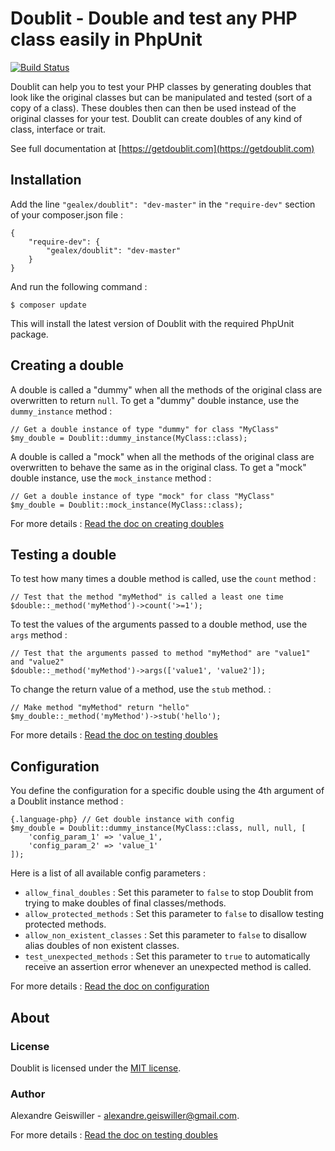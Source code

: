 # Doublit - Double and test any PHP class easily in PhpUnit

[![Build Status](https://travis-ci.org/gealex/doublit.svg?branch=master)](https://travis-ci.org/gealex/doublit)

Doublit can help you to test your PHP classes by generating doubles that look like the original classes but can be manipulated and tested (sort of a copy of a class). These doubles then can then be used instead of the original classes for your test. Doublit can create doubles of any kind of class, interface or trait. 

See full documentation at [https://getdoublit.com](https://getdoublit.com)


## Installation

Add the line `"gealex/doublit": "dev-master"` in the `"require-dev"` section of your composer.json file :

    {
        "require-dev": {
            "gealex/doublit": "dev-master"
        }
    }

And run the following command :
    
    $ composer update
    
This will install the latest version of Doublit with the required PhpUnit package.

## Creating a double

A double is called a "dummy" when all the methods of the original class are overwritten to return `null`. To get a "dummy" double instance, use the `dummy_instance` method :

    // Get a double instance of type "dummy" for class "MyClass"
    $my_double = Doublit::dummy_instance(MyClass::class);

A double is called a "mock" when all the methods of the original class are overwritten to behave the same as in the original class. To get a "mock" double instance, use the `mock_instance` method :
   
    // Get a double instance of type "mock" for class "MyClass"
    $my_double = Doublit::mock_instance(MyClass::class);
   
For more details : [Read the doc on creating doubles](doc/creating_doubles.md)

## Testing a double
To test how many times a double method is called, use the `count` method :
    
    // Test that the method "myMethod" is called a least one time
    $double::_method('myMethod')->count('>=1');

To test the values of the arguments passed to a double method, use the `args` method :

    // Test that the arguments passed to method "myMethod" are "value1" and "value2"
    $double::_method('myMethod')->args(['value1', 'value2']);

To change the return value of a method, use the `stub` method. :
    
    // Make method "myMethod" return "hello"
    $my_double::_method('myMethod')->stub('hello');

For more details : [Read the doc on testing doubles](doc/testing_doubles.md)

## Configuration

You define the configuration for a specific double using the 4th argument of a Doublit instance method :</p>

    {.language-php} // Get double instance with config
    $my_double = Doublit::dummy_instance(MyClass::class, null, null, [
        'config_param_1' => 'value_1',
        'config_param_2' => 'value_1'
    ]);

Here is a list of all available config parameters :

- `allow_final_doubles` : Set this parameter to `false` to stop Doublit from trying to make doubles of final classes/methods.
- `allow_protected_methods` : Set this parameter to `false` to disallow testing protected methods.
- `allow_non_existent_classes` : Set this parameter to `false` to disallow alias doubles of non existent classes.
- `test_unexpected_methods` : Set this parameter to `true` to automatically receive an assertion error whenever an unexpected method is called.
 
For more details : [Read the doc on configuration](doc/configuration.md)

## About

### License
Doublit is licensed under the [MIT license](https://opensource.org/licenses/MIT).

### Author
Alexandre Geiswiller - [alexandre.geiswiller@gmail.com](mailto:alexandre.geiswiller@gmail.com).

For more details : [Read the doc on testing doubles](doc/about.md)